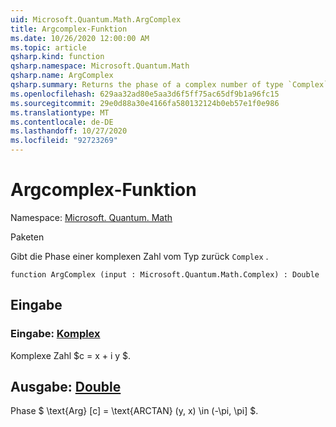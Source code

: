 ```yaml
---
uid: Microsoft.Quantum.Math.ArgComplex
title: Argcomplex-Funktion
ms.date: 10/26/2020 12:00:00 AM
ms.topic: article
qsharp.kind: function
qsharp.namespace: Microsoft.Quantum.Math
qsharp.name: ArgComplex
qsharp.summary: Returns the phase of a complex number of type `Complex`.
ms.openlocfilehash: 629aa32ad80e5aa3d6f5ff75ac65df9b1a96fc15
ms.sourcegitcommit: 29e0d88a30e4166fa580132124b0eb57e1f0e986
ms.translationtype: MT
ms.contentlocale: de-DE
ms.lasthandoff: 10/27/2020
ms.locfileid: "92723269"
---
```

# <a name="argcomplex-function"></a>Argcomplex-Funktion

Namespace: [Microsoft. Quantum. Math](xref:Microsoft.Quantum.Math)

Paketen [](https://nuget.org/packages/)


Gibt die Phase einer komplexen Zahl vom Typ zurück `Complex` .

```qsharp
function ArgComplex (input : Microsoft.Quantum.Math.Complex) : Double
```


## <a name="input"></a>Eingabe

### <a name="input--complex"></a>Eingabe: [Komplex](xref:Microsoft.Quantum.Math.Complex)

Komplexe Zahl $c = x + i y $.



## <a name="output--double"></a>Ausgabe: [Double](xref:microsoft.quantum.lang-ref.double)

Phase $ \text{Arg} [c] = \text{ARCTAN} (y, x) \in (-\pi, \pi] $.